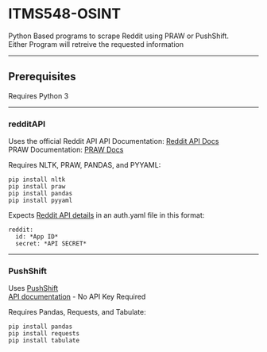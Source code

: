 # ITMS548-OSINT

Python Based programs to scrape Reddit using PRAW or PushShift.  
Either Program will retreive the requested information

---

## Prerequisites

Requires Python 3

---

### redditAPI

Uses the official Reddit API
API Documentation: [Reddit API Docs](https://www.reddit.com/dev/api/)  
PRAW Documentation: [PRAW Docs](https://praw.readthedocs.io/en/stable/)

Requires NLTK, PRAW, PANDAS, and PYYAML:

    pip install nltk
    pip install praw
    pip install pandas
    pip install pyyaml

Expects [Reddit API details](https://www.reddit.com/wiki/api) in an auth.yaml file in this format:

    reddit:
      id: *App ID*
      secret: *API SECRET*

---

### PushShift

Uses [PushShift](https://pushshift.io/)  
[API documentation](https://github.com/pushshift/api) - No API Key Required

Requires Pandas, Requests, and Tabulate:

    pip install pandas
    pip install requests
    pip install tabulate
